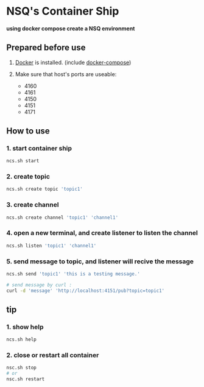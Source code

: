 # NSQ's Container Ship 

#### using docker compose create a NSQ environment

## Prepared before use

1. [Docker](https://docs.docker.com/engine/installation/) is installed. (include [docker-compose](https://docs.docker.com/compose/install/))

2. Make sure that host's ports are useable:
    * 4160
    * 4161
    * 4150
    * 4151
    * 4171 

## How to use

### 1. start container ship

```bash
ncs.sh start
```

### 2. create topic

```bash
ncs.sh create topic 'topic1'
```

### 3. create channel

```bash
ncs.sh create channel 'topic1' 'channel1'
```

### 4. open a new terminal, and create listener to listen the channel

```bash
ncs.sh listen 'topic1' 'channel1'
```

### 5. send message to topic, and listener will recive the message

```bash
ncs.sh send 'topic1' 'this is a testing message.'

# send message by curl : 
curl -d 'message' 'http://localhost:4151/pub?topic=topic1'
```

## tip

### 1. show help

```bash
ncs.sh help
```

### 2. close or restart all container

```bash
nsc.sh stop
# or
nsc.sh restart
```
